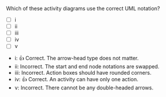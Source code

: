 <panel header="{{ icon_Q_A }} Which activity diagrams are correct?">

Which of these activity diagrams use the correct UML notation?

- [ ] i
- [ ] ii
- [ ] iii
- [ ] iv
- [ ] v

<pic eager src="{{baseUrl}}/uml/activityDiagrams/basicNotations/linearPaths/images/q-correctNotation.png" width="500" />
<p/>

<panel type="seamless" header="{{ icon_A }} Answer" minimized>

* i: :+1: Correct. The arrow-head type does not matter.
* ii: Incorrect. The start and end node notations are swapped.
* iii: Incorrect. Action boxes should have rounded corners.
* iv: :+1: Correct. An activity can have only one action.
* v: Incorrect. There cannot be any double-headed arrows.
</panel>



</panel>

